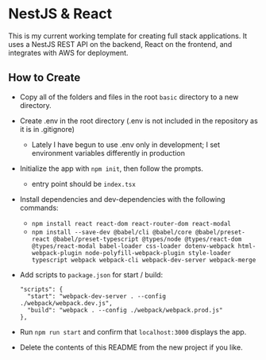 # NestJS & React

This is my current working template for creating full stack applications. It uses a NestJS REST API on the backend, React on the frontend, and integrates with AWS for deployment.

## How to Create

- Copy all of the folders and files in the root `basic` directory to a new directory.

- Create .env in the root directory (.env is not included in the repository as it is in .gitignore)
  - Lately I have begun to use .env only in development; I set environment variables differently in production

- Initialize the app with `npm init`, then follow the prompts.
  - entry point should be `index.tsx`

- Install dependencies and dev-dependencies with the following commands:
  - `npm install react react-dom react-router-dom react-modal`
  - `npm install --save-dev @babel/cli @babel/core @babel/preset-react @babel/preset-typescript @types/node @types/react-dom @types/react-modal babel-loader css-loader dotenv-webpack html-webpack-plugin node-polyfill-webpack-plugin style-loader typescript webpack webpack-cli webpack-dev-server webpack-merge`

- Add scripts to `package.json` for start / build:
  ```
  "scripts": {
    "start": "webpack-dev-server . --config ./webpack/webpack.dev.js",
    "build": "webpack . --config ./webpack/webpack.prod.js"
  },
  ```

- Run `npm run start` and confirm that `localhost:3000` displays the app.

- Delete the contents of this README from the new project if you like.